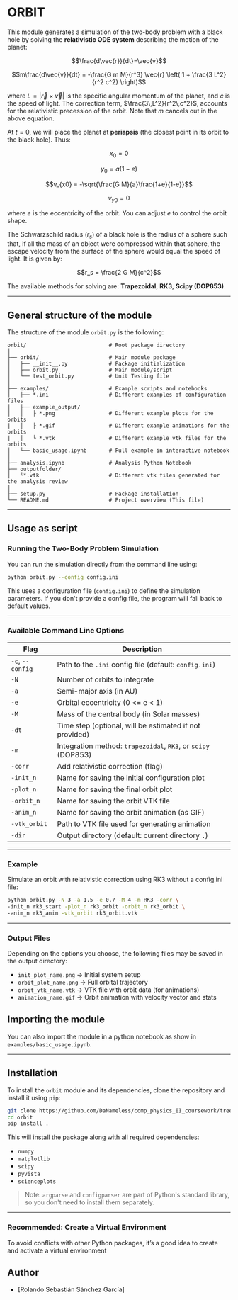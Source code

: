 # ORBIT
This module generates a simulation of the two-body problem with a black hole by solving the **relativistic ODE system** describing the motion of the planet:

$$\frac{d\vec{r}}{dt}=\vec{v}$$

$$m\frac{d\vec{v}}{dt} = -\frac{G m M}{r^3} \vec{r} \left( 1 + \frac{3 L^2}{r^2 c^2} \right)$$

where $L = \lvert \vec{r} \times \vec{v} \rvert$ is the specific angular momentum of the planet, and $c$ is the speed of light. The correction term, $\frac{3\,L^2}{r^2\,c^2}$, accounts for the relativistic precession of the orbit. Note that $m$ cancels out in the above equation.

At $t=0$, we will place the planet at **periapsis** (the closest point in its orbit to the black hole). Thus:

$$x_0 = 0$$

$$y_0 = a (1-e)$$

$$v_{x0} = -\sqrt{\frac{G M}{a}\frac{1+e}{1-e}}$$

$$v_{y0} = 0$$

where $e$ is the eccentricity of the orbit. You can adjust $e$ to control the orbit shape.

The Schwarzschild radius ($r_s$) of a black hole is the radius of a sphere such that, if all the mass of an object were compressed within that sphere, the escape velocity from the surface of the sphere would equal the speed of light. It is given by:

$$r_s = \frac{2 G M}{c^2}$$

The available methods for solving are: **Trapezoidal**, **RK3**, **Scipy (DOP853)**

---

## General structure of the module 
The structure of the module `orbit.py` is the following: <br>
```
orbit/                          # Root package directory
│
├── orbit/                      # Main module package
│   ├── __init__.py             # Package initialization
│   ├── orbit.py                # Main module/script
│   └── test_orbit.py           # Unit Testing file
│
├── examples/                   # Example scripts and notebooks
│   ├── *.ini                   # Different examples of configuration files
│   ├── example_output/
│   │   ├ *.png                 # Different example plots for the orbits
|   │   ├ *.gif                 # Different example animations for the orbits
|   │   └ *.vtk                 # Different example vtk files for the orbits
│   └── basic_usage.ipynb       # Full example in interactive notebook
│
├── analysis.ipynb              # Analysis Python Notebook
├── outputfolder/
│   └*.vtk                      # Different vtk files generated for the analysis review
│
├── setup.py                    # Package installation
└── README.md                   # Project overview (This file)
```
---

## Usage as script

### Running the Two-Body Problem Simulation

You can run the simulation directly from the command line using:

```bash
python orbit.py --config config.ini
```

This uses a configuration file (`config.ini`) to define the simulation parameters. If you don't provide a config file, the program will fall back to default values.

---

### Available Command Line Options

| Flag               | Description                                                                 |
|--------------------|-----------------------------------------------------------------------------|
| `-c`, `--config`   | Path to the `.ini` config file (default: `config.ini`)                      |
| `-N`               | Number of orbits to integrate                                               |
| `-a`               | Semi-major axis (in AU)                                                     |
| `-e`               | Orbital eccentricity (0 <= e < 1)                                           |
| `-M`               | Mass of the central body (in Solar masses)                                  |
| `-dt`              | Time step (optional, will be estimated if not provided)                     |
| `-m`               | Integration method: `trapezoidal`, `RK3`, or `scipy` (DOP853)               |
| `-corr`            | Add relativistic correction (flag)                                          |
| `-init_n`          | Name for saving the initial configuration plot                              |
| `-plot_n`          | Name for saving the final orbit plot                                        |
| `-orbit_n`         | Name for saving the orbit VTK file                                          |
| `-anim_n`          | Name for saving the orbit animation (as GIF)                                |
| `-vtk_orbit`       | Path to VTK file used for generating animation                              |
| `-dir`             | Output directory (default: current directory `.`)                           |

---

### Example

Simulate an orbit with relativistic correction using RK3 without a config.ini file:

```bash
python orbit.py -N 3 -a 1.5 -e 0.7 -M 4 -m RK3 -corr \
-init_n rk3_start -plot_n rk3_orbit -orbit_n rk3_orbit \
-anim_n rk3_anim -vtk_orbit rk3_orbit.vtk
```

---

### Output Files

Depending on the options you choose, the following files may be saved in the output directory:

- `init_plot_name.png` → Initial system setup
- `orbit_plot_name.png` → Full orbital trajectory
- `orbit_vtk_name.vtk` → VTK file with orbit data (for animations)
- `animation_name.gif` → Orbit animation with velocity vector and stats


## Importing the module
You can also import the module in a python notebook as show in `examples/basic_usage.ipynb`. 

---
## Installation

To install the `orbit` module and its dependencies, clone the repository and install it using `pip`:

```bash
git clone https://github.com/DaNameless/comp_physics_II_coursework/tree/main/exams/orbit.git
cd orbit
pip install .
```

This will install the package along with all required dependencies:

- `numpy`
- `matplotlib`
- `scipy`
- `pyvista`
- `scienceplots`

> Note: `argparse` and `configparser` are part of Python's standard library, so you don't need to install them separately.
---

### Recommended: Create a Virtual Environment

To avoid conflicts with other Python packages, it’s a good idea to create and activate a virtual environment

## Author
- [Rolando Sebastián Sánchez García] 
